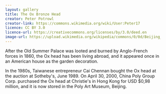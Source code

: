 ```yaml
---
layout: gallery
title: The Ox Bronze Head
creator: Peter Potrowl
creator-link: https://commons.wikimedia.org/wiki/User:Peter17
licence: CC BY 3.0
licence-url: https://creativecommons.org/licenses/by/3.0/deed.en 
image-url: https://upload.wikimedia.org/wikipedia/commons/0/0d/Beijing_-_Ox_head_of_the_old_summer_palace_-_reproduction.jpg
---
```


After the Old Summer Palace was looted and burned by Anglo-French forces in 1860, the Ox head has been living abroad, and it appeared once in an American house as the garden decoration.

In the 1980s, Taiwanese entrepreneur Cai Chennan bought the Ox head at the auction at Sotheby's, June 1989. On April 30, 2000, China Poly Group Corp. purchased the Ox head at Christie's in Hong Kong for USD $0,98 million, and it is now stored in the Poly Art Museum, Beijing.
